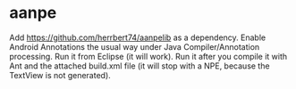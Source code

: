 aanpe
=====
Add https://github.com/herrbert74/aanpelib as a dependency.
Enable Android Annotations the usual way under Java Compiler/Annotation processing.
Run it from Eclipse (it will work).
Run it after you compile it with Ant and the attached build.xml file (it will stop with a NPE, because the TextView is not generated).
